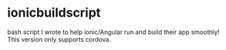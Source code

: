 # ionicbuildscript
bash script I wrote to help ionic/Angular run and build their app smoothly! This version only supports cordova.
